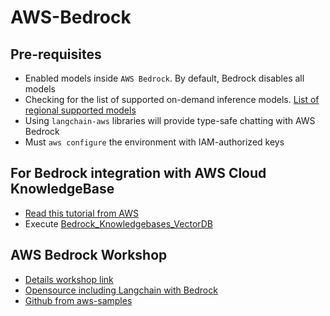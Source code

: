 # AWS-Bedrock

## Pre-requisites

- Enabled models inside `AWS Bedrock`. By default, Bedrock disables all models
- Checking for the list of supported on-demand inference models. [List of regional supported models](https://docs.aws.amazon.com/bedrock/latest/userguide/inference-profiles-support.html)
- Using `langchain-aws` libraries will provide type-safe chatting with AWS Bedrock
- Must `aws configure` the environment with IAM-authorized keys

## For Bedrock integration with AWS Cloud KnowledgeBase

- [Read this tutorial from AWS](https://aws.amazon.com/blogs/machine-learning/dive-deep-into-vector-data-stores-using-amazon-bedrock-knowledge-bases/)
- Execute [Bedrock_Knowledgebases_VectorDB](./Bedrock_Knowledgebases_VectorDB.ipynb)

## AWS Bedrock Workshop

- [Details workshop link](https://catalog.us-east-1.prod.workshops.aws/workshops/a4bdb007-5600-4368-81c5-ff5b4154f518/en-US)
- [Opensource including Langchain with Bedrock](https://catalog.us-east-1.prod.workshops.aws/workshops/a4bdb007-5600-4368-81c5-ff5b4154f518/en-US/160-open-source)
- [Github from aws-samples](https://github.com/aws-samples/amazon-bedrock-workshop/tree/main)
